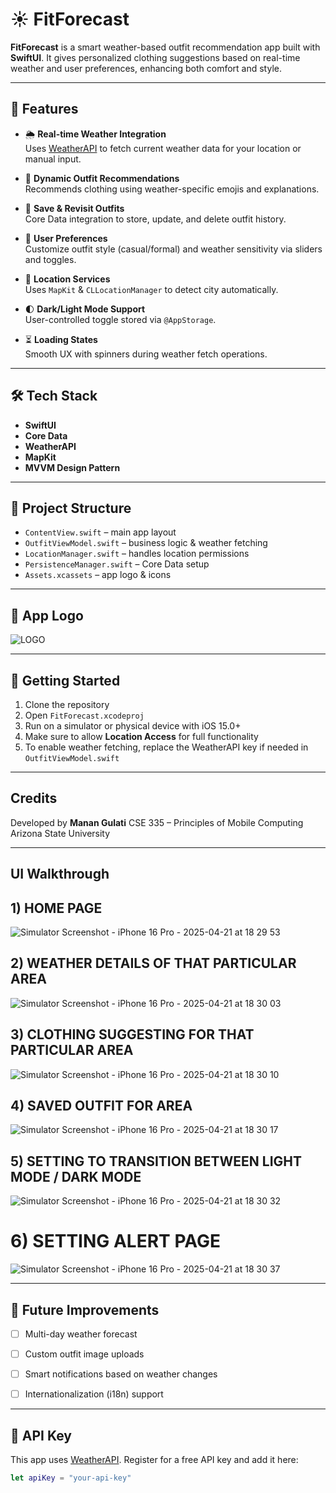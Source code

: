 
# ☀️ FitForecast

**FitForecast** is a smart weather-based outfit recommendation app built with **SwiftUI**. It gives personalized clothing suggestions based on real-time weather and user preferences, enhancing both comfort and style.

---

## 📱 Features

- 🌦 **Real-time Weather Integration**  
  Uses [WeatherAPI](https://www.weatherapi.com/) to fetch current weather data for your location or manual input.

- 👕 **Dynamic Outfit Recommendations**  
  Recommends clothing using weather-specific emojis and explanations.

- 💾 **Save & Revisit Outfits**  
  Core Data integration to store, update, and delete outfit history.

- 🎨 **User Preferences**  
  Customize outfit style (casual/formal) and weather sensitivity via sliders and toggles.

- 📍 **Location Services**  
  Uses `MapKit` & `CLLocationManager` to detect city automatically.

- 🌓 **Dark/Light Mode Support**  
  User-controlled toggle stored via `@AppStorage`.

- ⏳ **Loading States**  
  Smooth UX with spinners during weather fetch operations.

---

## 🛠 Tech Stack

- **SwiftUI**
- **Core Data**
- **WeatherAPI**
- **MapKit**
- **MVVM Design Pattern**

---

## 📂 Project Structure

- `ContentView.swift` – main app layout
- `OutfitViewModel.swift` – business logic & weather fetching
- `LocationManager.swift` – handles location permissions
- `PersistenceManager.swift` – Core Data setup
- `Assets.xcassets` – app logo & icons

---

## 📸 App Logo

![LOGO](https://github.com/user-attachments/assets/4081967e-8d88-4e62-ae9e-b1ee42176d76)

---

## 🚀 Getting Started

1. Clone the repository
2. Open `FitForecast.xcodeproj`
3. Run on a simulator or physical device with iOS 15.0+
4. Make sure to allow **Location Access** for full functionality
5. To enable weather fetching, replace the WeatherAPI key if needed in `OutfitViewModel.swift`

---

## Credits

Developed by **Manan Gulati**
CSE 335 – Principles of Mobile Computing
Arizona State University

---

## UI Walkthrough

## 1) HOME PAGE

![Simulator Screenshot - iPhone 16 Pro - 2025-04-21 at 18 29 53](https://github.com/user-attachments/assets/4e12554b-07f8-494f-816b-5276b7619716)

## 2) WEATHER DETAILS OF THAT PARTICULAR AREA

![Simulator Screenshot - iPhone 16 Pro - 2025-04-21 at 18 30 03](https://github.com/user-attachments/assets/eb2fa3fd-f627-48b9-ab2a-e4c3deff090d)

## 3) CLOTHING SUGGESTING FOR THAT PARTICULAR AREA

![Simulator Screenshot - iPhone 16 Pro - 2025-04-21 at 18 30 10](https://github.com/user-attachments/assets/63cf4c30-12df-40fa-873d-16a9f9bd9309)

## 4) SAVED OUTFIT FOR AREA

![Simulator Screenshot - iPhone 16 Pro - 2025-04-21 at 18 30 17](https://github.com/user-attachments/assets/ebbda5a6-a5cb-4c8e-91e8-239e761aad6f)

## 5) SETTING TO TRANSITION BETWEEN LIGHT MODE / DARK MODE

![Simulator Screenshot - iPhone 16 Pro - 2025-04-21 at 18 30 32](https://github.com/user-attachments/assets/881094bd-5a12-4fb4-933e-d5930b9c16a0)

# 6) SETTING ALERT PAGE

![Simulator Screenshot - iPhone 16 Pro - 2025-04-21 at 18 30 37](https://github.com/user-attachments/assets/4c077c15-9494-4200-b020-726feee48043)


---

## 🚧 Future Improvements

- [ ] Multi-day weather forecast
- [ ] Custom outfit image uploads
- [ ] Smart notifications based on weather changes
- [ ] Internationalization (i18n) support


---

## 🔐 API Key

This app uses [WeatherAPI](https://www.weatherapi.com/). Register for a free API key and add it here:

```swift
let apiKey = "your-api-key"
